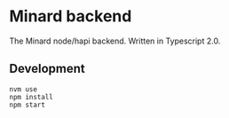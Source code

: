 
# Minard backend

The Minard node/hapi backend. Written in Typescript 2.0.

## Development

```shell
nvm use
npm install
npm start
```

